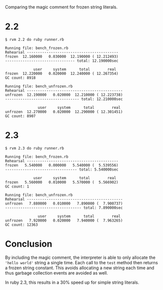 Comparing the magic comment for frozen string literals.

# 2.2

```
$ rvm 2.2 do ruby runner.rb

Running file: bench_frozen.rb
Rehearsal ------------------------------------------
frozen  12.160000   0.030000  12.190000 ( 12.212493)
-------------------------------- total: 12.190000sec

             user     system      total        real
frozen  12.220000   0.020000  12.240000 ( 12.267354)
GC count: 8918

Running file: bench_unfrozen.rb
Rehearsal --------------------------------------------
unfrozen  12.190000   0.020000  12.210000 ( 12.223738)
---------------------------------- total: 12.210000sec

               user     system      total        real
unfrozen  12.270000   0.020000  12.290000 ( 12.301451)
GC count: 8907
```

# 2.3

```
$ rvm 2.3 do ruby runner.rb

Running file: bench_frozen.rb
Rehearsal ------------------------------------------
frozen   5.540000   0.000000   5.540000 (  5.539556)
--------------------------------- total: 5.540000sec

             user     system      total        real
frozen   5.560000   0.010000   5.570000 (  5.566902)
GC count: 1

Running file: bench_unfrozen.rb
Rehearsal --------------------------------------------
unfrozen   7.880000   0.010000   7.890000 (  7.900737)
----------------------------------- total: 7.890000sec

               user     system      total        real
unfrozen   7.920000   0.020000   7.940000 (  7.963265)
GC count: 12363
```

# Conclusion

By including the magic comment, the interpreter is able to only allocate the `'hello world'` string
a single time. Each call to the `test` method then returns a frozen string constant. This avoids
allocating a new string each time and thus garbage collection events are avoided as well.

In ruby 2.3, this results in a 30% speed up for simple string literals.
